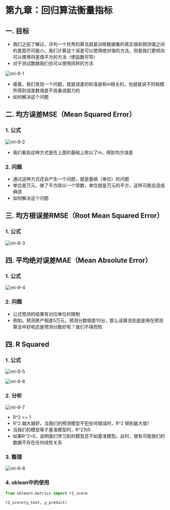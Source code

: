 # 第九章：回归算法衡量指标

## 一. 目标
* 我们之前了解过，评判一个优秀的算法就是训练数据集的真实值和预测值之间的差距尽可能小。我们计算这个误差可以使用绝对值的方法，但是我们更倾向可以使用将差值平方的方法（使函数可导）
* 对于测试数据我们也可以使用同样的方法

![ml-9-1](https://s2.ax1x.com/2020/01/08/lgb7in.md.png)

* 接着，我们发现一个问题，就是误差的标准是和m相关的，也就是说不同规模所得到误差数值是不具备说服力的
* 如何解决这个问题

## 二. 均方误差MSE（Mean Squared Error）

### 1. 公式

![ml-9-2](https://s2.ax1x.com/2020/01/08/lgbjLF.png)

* 我们看到这种方式是在上面的基础上除以了m，得到均方误差

### 2. 问题
* 通过这种方式还会产生一个问题，就是量纲（单位）的问题
* 单位是万元，做了平方除以一个常数，单位就是万元的平方，这样可能会造成麻烦
* 如何解决这个问题

## 三. 均方根误差RMSE（Root Mean Squared Error）
### 1. 公式
![ml-9-3](https://s2.ax1x.com/2020/01/08/lgbzdJ.png)

## 四. 平均绝对误差MAE（Mean Absolute Error）
### 1. 公式
![ml-9-4](https://s2.ax1x.com/2020/01/08/lgqPRx.png)

### 2. 问题
* 公式预测的结果有对应单位的限制
* 例如，预测房产相差5万元，预测分数相差10分，那么该算法到底是用在预测算法中好呢还是预测分数好呢？我们不得而知
 

## 四. R Squared
### 1. 公式
![ml-9-5](https://s2.ax1x.com/2020/01/08/lgqiz6.md.png)

![ml-9-6](https://s2.ax1x.com/2020/01/08/lgqKJI.png)
### 2. 分析

![ml-9-7](https://s2.ax1x.com/2020/01/08/lgq1Qf.md.png)

* R^2 <= 1
* R^2 越大越好。当我们的预测模型不犯任何错误时，R^2 得到最大值1
* 当我们的模型等于基准模型时，R^2为0
* 如果R^2<0，说明我们学习到的模型还不如基准模型。此时，很有可能我们的数据不存在任何线性关系

### 3. 整理

![ml-9-8](https://s2.ax1x.com/2020/01/08/lgqaYn.md.png)

### 4. sklean中的使用
```python
from sklearn.metrics import r2_score

r2_score(y_test, y_predict)
```



<comment/>